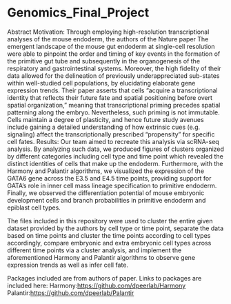 # Genomics_Final_Project
Abstract
Motivation: Through employing high-resolution transcriptional analyses of the mouse endoderm, the authors of the Nature paper The emergent landscape of the mouse gut endoderm at single-cell resolution were able to pinpoint the order and timing of key events in the formation of the primitive gut tube and subsequently in the organogenesis of the respiratory and gastrointestinal systems. Moreover, the high fidelity of their data allowed for the delineation of previously underappreciated sub-states within well-studied cell populations, by elucidating elaborate gene expression trends. Their paper asserts that cells “acquire a transcriptional identity that reflects their future fate and spatial positioning before overt spatial organization,” meaning that transcriptional priming precedes spatial patterning along the embryo. Nevertheless, such priming is not immutable. Cells maintain a degree of plasticity, and hence future study avenues include gaining a detailed understanding of how extrinsic cues (e.g. signaling) affect the transcriptionally prescribed “propensity” for specific cell fates. 
Results: Our team aimed to recreate this analysis via scRNA-seq analysis. By analyzing such data, we produced figures of clusters organized by different categories including cell type and time point which revealed the distinct identities of cells that make up the endoderm. Furthermore, with the Harmony and Palantir algorithms, we visualized the expression of the GATA6 gene across the E3.5 and E4.5 time points, providing support for GATA’s role in inner cell mass lineage specification to primitive endoderm. Finally, we observed the differentiation potential of mouse embryonic development cells and branch probabilities in primitive endoderm and epiblast cell types.

The files included in this repository were used to cluster the entire given dataset provided by the authors by cell type or time point, separate the data based on time points and cluster the time points according to cell types accordingly, compare embryonic and extra embryonic cell types across different time points via a cluster analysis, and implement the aforementioned Harmony and Palantir algorithms to observe gene expression trends as well as infer cell fate.

Packages included are from authors of paper. Links to packages are included here:
Harmony:https://github.com/dpeerlab/Harmony
Palantir:https://github.com/dpeerlab/Palantir
